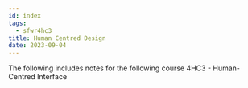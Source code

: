 ```yaml
---
id: index
tags:
  - sfwr4hc3
title: Human Centred Design
date: 2023-09-04
---
```


The following includes notes for the following course 4HC3 - Human-Centred Interface
